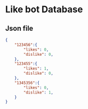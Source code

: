 # Like bot Database

## Json file

```json
{
    "123456":{
        "likes": 0,
        "dislike": 0,
    },
    "123455":{
        "likes": 1,
        "dislike": 0,
    },
    "1345356":{
        "likes": 0,
        "dislike": 1,
    }
}
```
